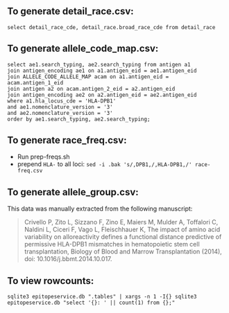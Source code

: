 To generate detail_race.csv:
----------------------------

```
select detail_race_cde, detail_race.broad_race_cde from detail_race
```

To generate allele_code_map.csv:
--------------------------------

```
select ae1.search_typing, ae2.search_typing from antigen a1
join antigen_encoding ae1 on a1.antigen_eid = ae1.antigen_eid
join ALLELE_CODE_ALLELE_MAP acam on a1.antigen_eid = acam.antigen_1_eid
join antigen a2 on acam.antigen_2_eid = a2.antigen_eid
join antigen_encoding ae2 on a2.antigen_eid = ae2.antigen_eid
where a1.hla_locus_cde = 'HLA-DPB1'
and ae1.nomenclature_version = '3'
and ae2.nomenclature_version = '3'
order by ae1.search_typing, ae2.search_typing;
```

To generate race_freq.csv:
--------------------------

- Run prep-freqs.sh
- prepend `HLA-` to all loci: `sed -i .bak 's/,DPB1,/,HLA-DPB1,/' race-freq.csv`

To generate allele_group.csv:
-----------------------------

This data was manually extracted from the following manuscript:

> Crivello P, Zito L, Sizzano F, Zino E, Maiers M, Mulder A, Toffalori C, Naldini L, Ciceri F, Vago L, Fleischhauer K, The impact of amino acid variability on alloreactivity defines
> a functional distance predictive of permissive HLA-DPB1 mismatches in hematopoietic stem cell transplantation, Biology of Blood and Marrow Transplantation (2014), doi: 10.1016/j.bbmt.2014.10.017.

To view rowcounts:
------------------

```
sqlite3 epitopeservice.db ".tables" | xargs -n 1 -I{} sqlite3 epitopeservice.db "select '{}: ' || count(1) from {};"
```

